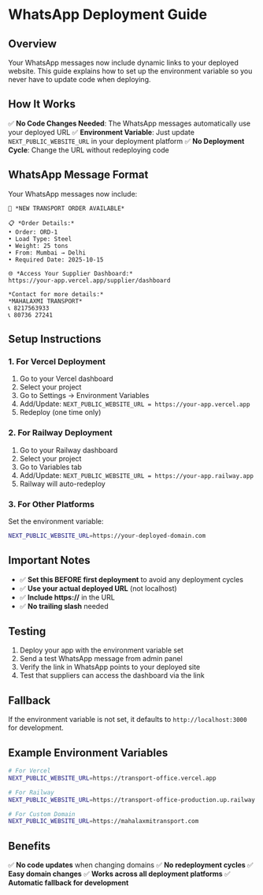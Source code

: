 # WhatsApp Deployment Guide

## Overview

Your WhatsApp messages now include dynamic links to your deployed website. This guide explains how to set up the environment variable so you never have to update code when deploying.

## How It Works

✅ **No Code Changes Needed**: The WhatsApp messages automatically use your deployed URL
✅ **Environment Variable**: Just update `NEXT_PUBLIC_WEBSITE_URL` in your deployment platform
✅ **No Deployment Cycle**: Change the URL without redeploying code

## WhatsApp Message Format

Your WhatsApp messages now include:

```
🚛 *NEW TRANSPORT ORDER AVAILABLE*

📋 *Order Details:*
• Order: ORD-1
• Load Type: Steel
• Weight: 25 tons
• From: Mumbai → Delhi
• Required Date: 2025-10-15

🌐 *Access Your Supplier Dashboard:*
https://your-app.vercel.app/supplier/dashboard

*Contact for more details:*
*MAHALAXMI TRANSPORT*
📞 8217563933
📞 80736 27241
```

## Setup Instructions

### 1. For Vercel Deployment

1. Go to your Vercel dashboard
2. Select your project
3. Go to Settings → Environment Variables
4. Add/Update: `NEXT_PUBLIC_WEBSITE_URL = https://your-app.vercel.app`
5. Redeploy (one time only)

### 2. For Railway Deployment

1. Go to your Railway dashboard
2. Select your project
3. Go to Variables tab
4. Add/Update: `NEXT_PUBLIC_WEBSITE_URL = https://your-app.railway.app`
5. Railway will auto-redeploy

### 3. For Other Platforms

Set the environment variable:
```bash
NEXT_PUBLIC_WEBSITE_URL=https://your-deployed-domain.com
```

## Important Notes

- ✅ **Set this BEFORE first deployment** to avoid any deployment cycles
- ✅ **Use your actual deployed URL** (not localhost)
- ✅ **Include https://** in the URL
- ✅ **No trailing slash** needed

## Testing

1. Deploy your app with the environment variable set
2. Send a test WhatsApp message from admin panel
3. Verify the link in WhatsApp points to your deployed site
4. Test that suppliers can access the dashboard via the link

## Fallback

If the environment variable is not set, it defaults to `http://localhost:3000` for development.

## Example Environment Variables

```bash
# For Vercel
NEXT_PUBLIC_WEBSITE_URL=https://transport-office.vercel.app

# For Railway  
NEXT_PUBLIC_WEBSITE_URL=https://transport-office-production.up.railway.app

# For Custom Domain
NEXT_PUBLIC_WEBSITE_URL=https://mahalaxmitransport.com
```

## Benefits

✅ **No code updates** when changing domains
✅ **No redeployment cycles** 
✅ **Easy domain changes**
✅ **Works across all deployment platforms**
✅ **Automatic fallback for development**
